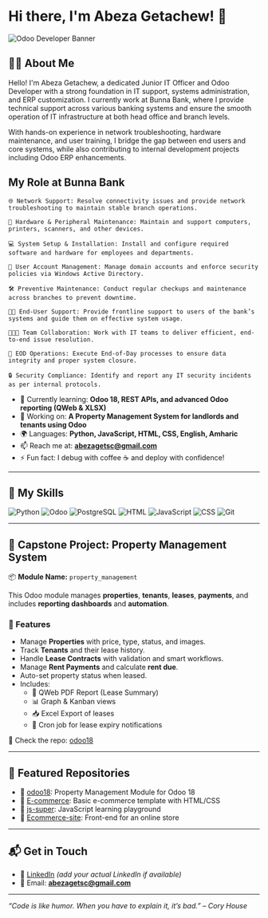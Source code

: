 # Hi there, I'm Abeza Getachew! 👋

![Odoo Developer Banner](https://github.com/AbezaGetachew/AbezaGetachew/blob/main/banner.png) <!-- Optional: Replace with your actual banner image -->

## 🧑‍💻 About Me

Hello! I'm Abeza Getachew, a dedicated Junior IT Officer and Odoo Developer with a strong foundation in IT support, systems administration, and ERP customization. I currently work at Bunna Bank, where I provide technical support across various banking systems and ensure the smooth operation of IT infrastructure at both head office and branch levels.

With hands-on experience in network troubleshooting, hardware maintenance, and user training, I bridge the gap between end users and core systems, while also contributing to internal development projects including Odoo ERP enhancements.

## My Role at Bunna Bank

    🌐 Network Support: Resolve connectivity issues and provide network troubleshooting to maintain stable branch operations.

    🧰 Hardware & Peripheral Maintenance: Maintain and support computers, printers, scanners, and other devices.

    💻 System Setup & Installation: Install and configure required software and hardware for employees and departments.

    🔐 User Account Management: Manage domain accounts and enforce security policies via Windows Active Directory.

    🛠️ Preventive Maintenance: Conduct regular checkups and maintenance across branches to prevent downtime.

    👨‍💼 End-User Support: Provide frontline support to users of the bank’s systems and guide them on effective system usage.

    🧑‍🤝‍🧑 Team Collaboration: Work with IT teams to deliver efficient, end-to-end issue resolution.

    📅 EOD Operations: Execute End-of-Day processes to ensure data integrity and proper system closure.

    🔒 Security Compliance: Identify and report any IT security incidents as per internal protocols.

- 🌱 Currently learning: **Odoo 18, REST APIs, and advanced Odoo reporting (QWeb & XLSX)**
- 🔭 Working on: **A Property Management System for landlords and tenants using Odoo**
- 🌍 Languages: **Python, JavaScript, HTML, CSS, English, Amharic**
- 📫 Reach me at: **abezagetsc@gmail.com**
- ⚡ Fun fact: I debug with coffee ☕ and deploy with confidence!

---

## 🧠 My Skills

![Python](https://img.shields.io/badge/-Python-3776AB?style=flat-square&logo=python&logoColor=white)
![Odoo](https://img.shields.io/badge/-Odoo-714B67?style=flat-square&logo=odoo&logoColor=white)
![PostgreSQL](https://img.shields.io/badge/-PostgreSQL-336791?style=flat-square&logo=postgresql&logoColor=white)
![HTML](https://img.shields.io/badge/-HTML-E34F26?style=flat-square&logo=html5&logoColor=white)
![JavaScript](https://img.shields.io/badge/-JavaScript-F7DF1E?style=flat-square&logo=javascript&logoColor=black)
![CSS](https://img.shields.io/badge/-CSS-1572B6?style=flat-square&logo=css3&logoColor=white)
![Git](https://img.shields.io/badge/-Git-F05032?style=flat-square&logo=git&logoColor=white)

---

## 💼 Capstone Project: Property Management System

📦 **Module Name:** `property_management`

This Odoo module manages **properties**, **tenants**, **leases**, **payments**, and includes **reporting dashboards** and **automation**.

### 🔧 Features

- Manage **Properties** with price, type, status, and images.
- Track **Tenants** and their lease history.
- Handle **Lease Contracts** with validation and smart workflows.
- Manage **Rent Payments** and calculate **rent due**.
- Auto-set property status when leased.
- Includes:
  - 📄 QWeb PDF Report (Lease Summary)
  - 📊 Graph & Kanban views
  - 📥 Excel Export of leases
  - 📆 Cron job for lease expiry notifications

🔗 Check the repo: [odoo18](https://github.com/AbezaGetachew/odoo18)

---

## 📂 Featured Repositories

- 🔸 [odoo18](https://github.com/AbezaGetachew/odoo18): Property Management Module for Odoo 18
- 🔸 [E-commerce](https://github.com/AbezaGetachew/E-commerce): Basic e-commerce template with HTML/CSS
- 🔸 [js-super](https://github.com/AbezaGetachew/js-super): JavaScript learning playground
- 🔸 [Ecommerce-site](https://github.com/AbezaGetachew/Ecommerce-site): Front-end for an online store

---

## 📬 Get in Touch

- 💼 [LinkedIn](https://linkedin.com/in/abeza-getachew) *(add your actual LinkedIn if available)*
- 📧 Email: **abezagetsc@gmail.com**

---

_“Code is like humor. When you have to explain it, it’s bad.” – Cory House_


